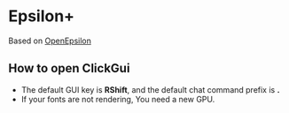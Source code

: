 # Epsilon+
Based on [OpenEpsilon](https://github.com/CakeSlayers/OpenEpsilon)  


## How to open ClickGui

- The default GUI key is **RShift**, and the default chat command prefix is **.**
- If your fonts are not rendering, You need a new GPU.
